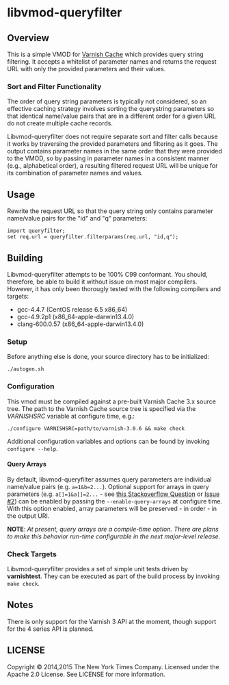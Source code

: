 libvmod-queryfilter
===================

Overview
--------
This is a simple VMOD for [Varnish Cache](https://www.varnish-cache.org/) which
provides query string filtering. It accepts a whitelist of parameter names and
returns the request URL with only the provided parameters and their values.

### Sort and Filter Functionality
The order of query string parameters is typically not considered, so an
effective caching strategy involves sorting the querystring parameters so that
identical name/value pairs that are in a different order for a given URL do not
create multiple cache records.

Libvmod-queryfilter does not require separate sort and filter calls because it
works by traversing the provided parameters and filtering as it goes.
The output contains parameter names in the same order that they were provided
to the VMOD, so by passing in parameter names in a consistent manner (e.g.,
alphabetical order), a resulting filtered request URL will be unique for its
combination of parameter names and values.

Usage
-----
Rewrite the request URL so that the query string only contains parameter
name/value pairs for the "id" and "q" parameters:

    import queryfilter;
    set req.url = queryfilter.filterparams(req.url, "id,q");

Building
--------
Libvmod-queryfilter attempts to be 100% C99 conformant. You should, therefore,
be able to build it without issue on most major compilers. However, it has only
been thorougly tested with the following compilers and targets:
 * gcc-4.4.7 (CentOS release 6.5 x86_64)
 * gcc-4.9.2p1 (x86_64-apple-darwin13.4.0)
 * clang-600.0.57 (x86_64-apple-darwin13.4.0)

### Setup
Before anything else is done, your source directory has to be initialized:

```Shell
./autogen.sh
```

### Configuration
This vmod must be compiled against a pre-built Varnish Cache 3.x source tree.
The path to the Varnish Cache source tree is specified via the *VARNISHSRC*
variable at configure time, e.g.:

```Shell
./configure VARNISHSRC=path/to/varnish-3.0.6 && make check
```

Additional configuration variables and options can be found by invoking
`configure --help`.

#### Query Arrays
By default, libvmod-queryfilter assumes query parameters are individual
name/value pairs (e.g. `a=1&b=2...`). Optional support for arrays in query
parameters (e.g. `a[]=1&a[]=2...` - see [this Stackoverflow Question](http://stackoverflow.com/questions/6243051/how-to-pass-an-array-within-a-query-string) or [Issue #2](https://github.com/andrew-canaday/libvmod-queryfilter/issues/2))
can be enabled by passing the `--enable-query-arrays` at configure time. With
this option enabled, array parameters will be preserved - in order - in the
output URI.

**NOTE**: _At present, query arrays are a compile-time option. There are plans
to make this behavior run-time configurable in the next major-level release._

### Check Targets
Libvmod-queryfilter provides a set of simple unit tests driven by
**varnishtest**. They can be executed as part of the build process by
invoking `make check`.

Notes
-----
There is only support for the Varnish 3 API at the moment, though support for
the 4 series API is planned.

LICENSE
-------
Copyright © 2014,2015 The New York Times Company.
Licensed under the Apache 2.0 License. See LICENSE for more information.

